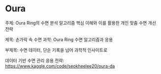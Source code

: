 # Oura

주제:
Oura Ring의 수면 분석 알고리즘 핵심 이해와 이를 활용한 개인 맞춤 수면 개선 전략

제목:
손가락 속 수면 과학: Oura Ring 수면 알고리즘과 응용

부제목:
수면 데이터, 단순 기록을 넘어 과학적 인사이트로

데이터 기반 수면 관리 응용 전략:
https://www.kaggle.com/code/seokheelee20/oura-da

